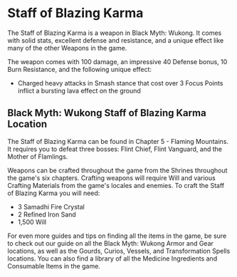 # Staff of Blazing Karma

The Staff of Blazing Karma is a weapon in Black Myth: Wukong. It comes with solid stats, excellent defense and resistance, and a unique effect like many of the other Weapons in the game. 

The weapon comes with 100 damage, an impressive 40 Defense bonus, 10 Burn Resistance, and the following unique effect: 

  * Charged heavy attacks in Smash stance that cost over 3 Focus Points inflict a bursting lava effect on the ground

## Black Myth: Wukong Staff of Blazing Karma Location

The Staff of Blazing Karma can be found in Chapter 5 - Flaming Mountains. It requires you to defeat three bosses: Flint Chief, Flint Vanguard, and the Mother of Flamlings. 

Weapons can be crafted throughout the game from the Shrines throughout the game's six chapters. Crafting weapons will require Will and various Crafting Materials from the game's locales and enemies. To craft the Staff of Blazing Karma you will need: 

  * 3 Samadhi Fire Crystal
  * 2 Refined Iron Sand
  * 1,500 Will

For even more guides and tips on finding all the items in the game, be sure to check out our guide on all the Black Myth: Wukong Armor and Gear locations, as well as the Gourds, Curios, Vessels, and Transformation Spells locations. You can also find a library of all the Medicine Ingredients and Consumable Items in the game. 
